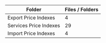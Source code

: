 | Folder                 |   Files / Folders |
|------------------------|-------------------|
| Export Price Indexes   |                 4 |
| Services Price Indexes |                29 |
| Import Price Indexes   |                 4 |